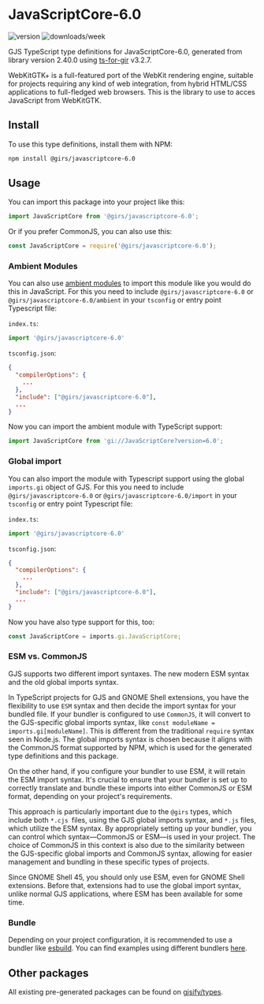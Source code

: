
# JavaScriptCore-6.0

![version](https://img.shields.io/npm/v/@girs/javascriptcore-6.0)
![downloads/week](https://img.shields.io/npm/dw/@girs/javascriptcore-6.0)


GJS TypeScript type definitions for JavaScriptCore-6.0, generated from library version 2.40.0 using [ts-for-gir](https://github.com/gjsify/ts-for-gir) v3.2.7.

WebKitGTK+ is a full-featured port of the WebKit rendering engine, suitable for projects requiring any kind of web integration, from hybrid HTML/CSS applications to full-fledged web browsers. This is the library to use to acces JavaScript from WebKitGTK.

## Install

To use this type definitions, install them with NPM:
```bash
npm install @girs/javascriptcore-6.0
```

## Usage

You can import this package into your project like this:
```ts
import JavaScriptCore from '@girs/javascriptcore-6.0';
```

Or if you prefer CommonJS, you can also use this:
```ts
const JavaScriptCore = require('@girs/javascriptcore-6.0');
```

### Ambient Modules

You can also use [ambient modules](https://github.com/gjsify/ts-for-gir/tree/main/packages/cli#ambient-modules) to import this module like you would do this in JavaScript.
For this you need to include `@girs/javascriptcore-6.0` or `@girs/javascriptcore-6.0/ambient` in your `tsconfig` or entry point Typescript file:

`index.ts`:
```ts
import '@girs/javascriptcore-6.0'
```

`tsconfig.json`:
```json
{
  "compilerOptions": {
    ...
  },
  "include": ["@girs/javascriptcore-6.0"],
  ...
}
```

Now you can import the ambient module with TypeScript support: 

```ts
import JavaScriptCore from 'gi://JavaScriptCore?version=6.0';
```

### Global import

You can also import the module with Typescript support using the global `imports.gi` object of GJS.
For this you need to include `@girs/javascriptcore-6.0` or `@girs/javascriptcore-6.0/import` in your `tsconfig` or entry point Typescript file:

`index.ts`:
```ts
import '@girs/javascriptcore-6.0'
```

`tsconfig.json`:
```json
{
  "compilerOptions": {
    ...
  },
  "include": ["@girs/javascriptcore-6.0"],
  ...
}
```

Now you have also type support for this, too:

```ts
const JavaScriptCore = imports.gi.JavaScriptCore;
```


### ESM vs. CommonJS

GJS supports two different import syntaxes. The new modern ESM syntax and the old global imports syntax.

In TypeScript projects for GJS and GNOME Shell extensions, you have the flexibility to use `ESM` syntax and then decide the import syntax for your bundled file. If your bundler is configured to use `CommonJS`, it will convert to the GJS-specific global imports syntax, like `const moduleName = imports.gi[moduleName]`. This is different from the traditional `require` syntax seen in Node.js. The global imports syntax is chosen because it aligns with the CommonJS format supported by NPM, which is used for the generated type definitions and this package.

On the other hand, if you configure your bundler to use ESM, it will retain the ESM import syntax. It's crucial to ensure that your bundler is set up to correctly translate and bundle these imports into either CommonJS or ESM format, depending on your project's requirements.

This approach is particularly important due to the `@girs` types, which include both `*.cjs `files, using the GJS global imports syntax, and `*.js` files, which utilize the ESM syntax. By appropriately setting up your bundler, you can control which syntax—CommonJS or ESM—is used in your project. The choice of CommonJS in this context is also due to the similarity between the GJS-specific global imports and CommonJS syntax, allowing for easier management and bundling in these specific types of projects.

Since GNOME Shell 45, you should only use ESM, even for GNOME Shell extensions. Before that, extensions had to use the global import syntax, unlike normal GJS applications, where ESM has been available for some time.

### Bundle

Depending on your project configuration, it is recommended to use a bundler like [esbuild](https://esbuild.github.io/). You can find examples using different bundlers [here](https://github.com/gjsify/ts-for-gir/tree/main/examples).

## Other packages

All existing pre-generated packages can be found on [gjsify/types](https://github.com/gjsify/types).

